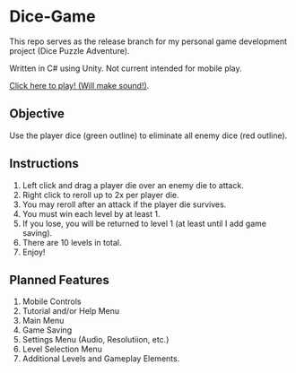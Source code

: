 # Dice-Game
This repo serves as the release branch for my personal game development project (Dice Puzzle Adventure).

Written in C# using Unity. Not current intended for mobile play.

[Click here to play! (Will make sound!)](https://gphorvath.github.io/Dice-Game/).

## Objective
Use the player dice (green outline) to eliminate all enemy dice (red outline).

## Instructions
1. Left click and drag a player die over an enemy die to attack.
2. Right click to reroll up to 2x per player die.
3. You may reroll after an attack if the player die survives.
4. You must win each level by at least 1.
5. If you lose, you will be returned to level 1 (at least until I add game saving).
6. There are 10 levels in total.
7. Enjoy!

## Planned Features
1. Mobile Controls
2. Tutorial and/or Help Menu
3. Main Menu
4. Game Saving
5. Settings Menu (Audio, Resolutiion, etc.)
6. Level Selection Menu
7. Additional Levels and Gameplay Elements.
